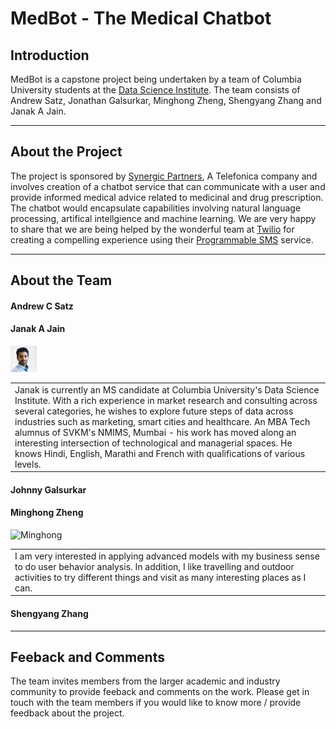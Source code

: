 # MedBot - The Medical Chatbot  
  
## Introduction  
  
MedBot is a capstone project being undertaken by a team of Columbia University students at the [Data Science Institute](https://datascience.columbia.edu). The team consists of Andrew Satz, Jonathan Galsurkar, Minghong Zheng, Shengyang Zhang and Janak A Jain.  
  
---  

## About the Project  
  
The project is sponsored by [Synergic Partners](http://www.synergicpartners.com/en/), A Telefonica company and involves creation of a chatbot service that can communicate with a user and provide informed medical advice related to medicinal and drug prescription. The chatbot would encapsulate capabilities involving natural language processing, artifical intellgience and machine learning. We are very happy to share that we are being helped by the wonderful team at [Twilio](https://www.twilio.com/) for creating a compelling experience using their [Programmable SMS](https://www.twilio.com/sms) service.  

---  
  
## About the Team  
  
#### Andrew C Satz  

#### Janak A Jain  
<img src="team-details/team-pics/janak-a-jain.jpg" height="42" width="42"></img>

<table>
  <tr>
    <td>Janak is currently an MS candidate at Columbia University's Data Science Institute. With a rich experience in market research and consulting across several categories, he wishes to explore future steps of data across industries such as marketing, smart cities and healthcare. An MBA Tech alumnus of SVKM's NMIMS, Mumbai - his work has moved along an interesting intersection of technological and managerial spaces. He knows Hindi, English, Marathi and French with qualifications of various levels.
    </td>
  </tr>
</table>  

#### Johnny Galsurkar  
#### Minghong Zheng  
![Minghong](team-details/team-pics/minghong-zheng.jpg)
<table>
  <tr>
    <td>I am very interested in applying advanced models with my business sense to do user behavior analysis. In addition, I like travelling and outdoor activities to try different things and visit as many interesting places as I can.
    </td>
  </tr>
</table>  

#### Shengyang Zhang

  
---  
  
## Feeback and Comments  
  
The team invites members from the larger academic and industry community to provide feeback and comments on the work. Please get in touch with the team members if you would like to know more / provide feedback about the project.  
  
